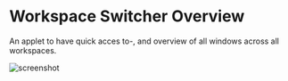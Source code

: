 # Workspace Switcher Overview

An applet to have quick acces to-, and overview of all windows across all workspaces.

![screenshot](https://github.com/UbuntuBudgie/budgie-extras/blob/master/budgie-quicknote/overview.png)

